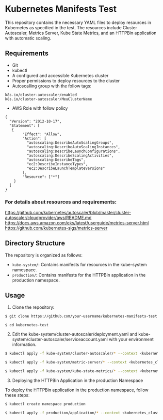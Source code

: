 # Kubernetes Manifests Test

This repository contains the necessary YAML files to deploy resources in Kubernetes as specified in the test. The resources include Cluster Autoscaler, Metrics Server, Kube State Metrics, and an HTTPBin application with automatic scaling.

## Requirements

- Git
- kubectl
- A configured and accessible Kubernetes cluster
- Proper permissions to deploy resources to the cluster
- Autoscalling group with the follow tags:
```
k8s.io/cluster-autoscaler/enabled
k8s.io/cluster-autoscaler/MeuClusterName
```
- AWS Role with follow policy
```
{
  "Version": "2012-10-17",
  "Statement": [
   {
        "Effect": "Allow",
        "Action": [
          "autoscaling:DescribeAutoScalingGroups",
          "autoscaling:DescribeAutoScalingInstances",
          "autoscaling:DescribeLaunchConfigurations",
          "autoscaling:DescribeScalingActivities",
          "autoscaling:DescribeTags",
          "ec2:DescribeInstanceTypes",
          "ec2:DescribeLaunchTemplateVersions"
        ],
        "Resource": ["*"]
    }
  ]
} 
```

### For details about resources and requirements:
https://github.com/kubernetes/autoscaler/blob/master/cluster-autoscaler/cloudprovider/aws/README.md
https://docs.aws.amazon.com/eks/latest/userguide/metrics-server.html
https://github.com/kubernetes-sigs/metrics-server

## Directory Structure

The repository is organized as follows:

- `kube-system/`: Contains manifests for resources in the kube-system namespace.
- `production/`: Contains manifests for the HTTPBin application in the production namespace.

## Usage

1. Clone the repository:

```bash
$ git clone https://github.com/your-username/kubernetes-manifests-test.git

$ cd kubernetes-test
```
2. Edit the kube-system/cluster-autoscaler/deployment.yaml and kube-system/cluster-autoscaler/serviceaccount.yaml with your environment information.

```bash
$ kubectl apply -f kube-system/cluster-autoscaler/* --context <kubernetes_cluster> --namespace kube-system

$ kubectl apply -f kube-system/metric-server/* --context <kubernetes_cluster> --namespace kube-system

$ kubectl apply -f kube-system/kube-state-metrics/* --context <kubernetes_cluster> --namespace kube-system
```

3. Deploying the HTTPBin Application in the production Namespace

To deploy the HTTPBin application in the production namespace, follow these steps:

```bash
$ kubectl create namespace production

$ kubectl apply -f production/application/* --context <kubernetes_cluster> --namespace production
```

